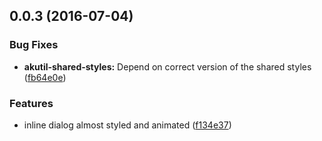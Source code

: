<a name="0.0.3"></a>
## 0.0.3 (2016-07-04)


### Bug Fixes

* **akutil-shared-styles:** Depend on correct version of the shared styles ([fb64e0e](https://aui-team-bot/https://bitbucket.org/atlassian/atlaskit/commits/fb64e0e))


### Features

* inline dialog almost styled and animated ([f134e37](https://aui-team-bot/https://bitbucket.org/atlassian/atlaskit/commits/f134e37))



